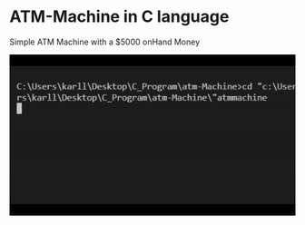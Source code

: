 # ATM-Machine in C language
Simple ATM Machine with a $5000 onHand Money

![](https://github.com/Karllouise-code/atm-machine/blob/master/image/atm-machine.gif)
